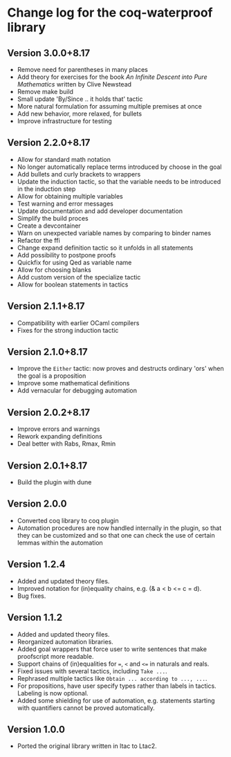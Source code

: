 # Change log for the coq-waterproof library

## Version 3.0.0+8.17

- Remove need for parentheses in many places
- Add theory for exercises for the book _An Infinite Descent into Pure Mathematics_ written by Clive Newstead
- Remove make build
- Small update 'By/Since .. it holds that' tactic
- More natural formulation for assuming multiple premises at once
- Add new behavior, more relaxed, for bullets
- Improve infrastructure for testing

## Version 2.2.0+8.17

- Allow for standard math notation
- No longer automatically replace terms introduced by choose in the goal
- Add bullets and curly brackets to wrappers
- Update the induction tactic, so that the variable needs to be introduced in the induction step
- Allow for obtaining multiple variables
- Test warning and error messages
- Update documentation and add developer documentation
- Simplify the build proces
- Create a devcontainer
- Warn on unexpected variable names by comparing to binder names
- Refactor the ffi
- Change expand definition tactic so it unfolds in all statements
- Add possibility to postpone proofs
- Quickfix for using Qed as variable name
- Allow for choosing blanks
- Add custom version of the specialize tactic
- Allow for boolean statements in tactics

## Version 2.1.1+8.17

- Compatibility with earlier OCaml compilers
- Fixes for the strong induction tactic

## Version 2.1.0+8.17

- Improve the `Either` tactic: now proves and destructs ordinary 'ors' when the goal is a proposition
- Improve some mathematical definitions
- Add vernacular for debugging automation

## Version 2.0.2+8.17

- Improve errors and warnings
- Rework expanding definitions
- Deal better with Rabs, Rmax, Rmin

## Version 2.0.1+8.17

- Build the plugin with dune

## Version 2.0.0

- Converted coq library to coq plugin
- Automation procedures are now handled internally in the plugin, so that they can be customized and so that one can check the use of certain lemmas within the automation

## Version 1.2.4

- Added and updated theory files.
- Improved notation for (in)equality chains, e.g. (& a < b <= c = d).
- Bug fixes.

## Version 1.1.2

- Added and updated theory files.
- Reorganized automation libraries.
- Added goal wrappers that force user to write sentences that make proofscript more readable.
- Support chains of (in)equalities for `=`, `<` and `<=` in naturals and reals.
- Fixed issues with several tactics, including `Take ...`.
- Rephrased multiple tactics like `Obtain ... according to ..., ...`.
- For propositions, have user specify types rather than labels in tactics. Labeling is now optional.
- Added some shielding for use of automation, e.g. statements starting with quantifiers cannot be proved automatically.

## Version 1.0.0

- Ported the original library written in ltac to Ltac2.
